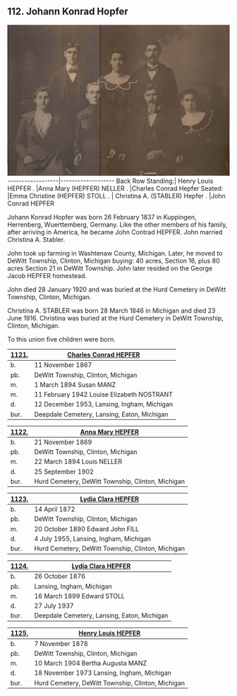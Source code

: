 ## 112. Johann Konrad Hopfer

![John Conrad Hepfer Family](../assets/img/JohnConradHepferFamilySmall.png)
------------------|-------------------
Back Row Standing:| Henry Louis HEPFER
.                 |Anna Mary (HEPFER) NELLER
.				  |Charles Conrad Hepfer
Seated: |Emma Christine (HEPFER) STOLL
.       | Christina A. (STABLER) Hepfer
.		|John Conrad HEPFER

Johann Konrad Hopfer was born 26 February 1837 in Kuppingen, Herrenberg, Wuerttemberg, Germany.  Like the other members of his family, after arriving in America, he became John Contrad HEPFER. John married Christina A. Stabler.  

John took up farming in Washtenaw County, Michigan.  Later, he moved to DeWitt Township, Clinton, Michigan buying: 40 acres, Section 16, plus 80 acres Section 21 in DeWitt Township. John later resided on the George Jacob HEPFER homestead.  

John died 28 January 1920 and was buried at the Hurd Cemetery in DeWitt Township, Clinton, Michigan.

Christina A. STABLER was born 28 March 1846 in Michigan and died 23 June 1916.  Christina was buried at the Hurd Cemetery in DeWitt Township, Clinton, Michigan.

To this union five children were born.

| [1121.](1121) | [Charles Conrad HEPFER](1121)
| --- | ---
b. | 11 November 1867
pb. | DeWitt Township, Clinton, Michigan
m. | 1 March 1894 Susan MANZ
m. | 11 February 1942 Louise Elizabeth NOSTRANT
d. | 12 December 1953, Lansing, Ingham, Michigan
bur. | Deepdale Cemetery, Lansing, Eaton, Michigan

| [1122.](1122) | [Anna Mary HEPFER](1122)
| --- | ---
b. | 21 November 1869
pb. | DeWitt Township, Clinton, Michigan
m. | 22 March 1894 Louis NELLER
d. | 25 September 1902
bur. | Hurd Cemetery, DeWitt Township, Clinton, Michigan

| [1123.](1123) | [Lydia Clara HEPFER](1123)
| --- | ---
b. | 14 April 1872
pb. | DeWitt Township, Clinton, Michigan
m. | 20 October 1890 Edward John FILL
d. | 4 July 1955, Lansing, Ingham, Michigan
bur. | Hurd Cemetery, DeWitt Township, Clinton, Michigan

| [1124.](1124) | [Lydia Clara HEPFER](1124)
| --- | ---
b. | 26 October 1876
pb. | Lansing, Ingham, Michigan
m. | 16 March 1899 Edward STOLL
d. | 27 July 1937
bur. | Deepdale Cemetery, Lansing, Eaton, Michigan

| [1125.](1125) | [Henry Louis HEPFER](1125)
| --- | ---
b. | 7 November 1878
pb. | DeWitt Township, Clinton, Michigan
m. | 10 March 1904 Bertha Augusta MANZ
d. | 18 November 1973 Lansing, Ingham, Michigan
bur. | Hurd Cemetery, DeWitt Township, Clinton, Michigan 